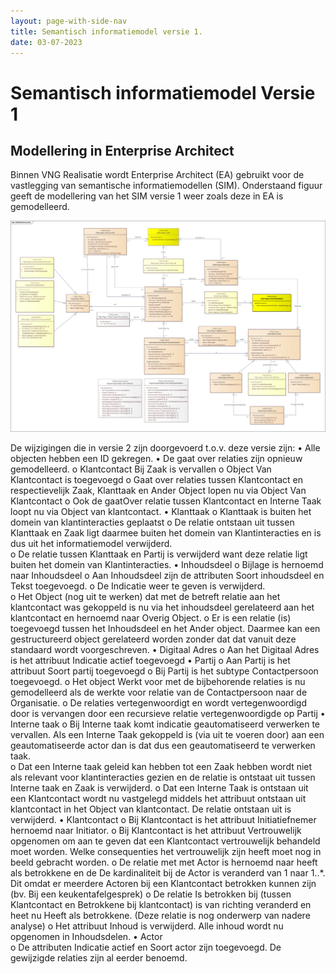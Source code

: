 ```yaml
---
layout: page-with-side-nav
title: Semantisch informatiemodel versie 1.
date: 03-07-2023
---
```


# Semantisch informatiemodel Versie 1

## Modellering in Enterprise Architect
Binnen VNG Realisatie wordt Enterprise Architect (EA) gebruikt voor de vastlegging van semantische informatiemodellen (SIM). Onderstaand figuur geeft de modellering van het SIM versie 1 weer zoals deze in EA is gemodelleerd.

<img src="assets/sim_ea_v1.png" alt="SIM in Enterprise Architect" width="1000"/>

De wijzigingen die in versie 2 zijn doorgevoerd t.o.v. deze versie zijn: 
  •	Alle objecten hebben een ID gekregen.
  •	De gaat over relaties zijn opnieuw gemodelleerd. 
      o	Klantcontact Bij Zaak is vervallen
      o	Object Van Klantcontact is toegevoegd
      o	Gaat over relaties tussen Klantcontact en respectievelijk Zaak, Klanttaak en Ander Object lopen nu via Object Van Klantcontact
      o	Ook de gaatOver relatie tussen Klantcontact en Interne Taak loopt nu via Object van klantcontact.
  •	Klanttaak
      o	Klanttaak is buiten het domein van klantinteracties geplaatst 
      o	De relatie ontstaan uit tussen Klanttaak en Zaak ligt daarmee buiten het domein van Klantinteracties en is dus uit het informatiemodel verwijderd.  
      o	De relatie tussen Klanttaak en Partij is verwijderd want deze relatie ligt buiten het domein van Klantinteracties.
  •	Inhoudsdeel
      o	Bijlage is hernoemd naar Inhoudsdeel 
      o	Aan Inhoudsdeel zijn de attributen Soort inhoudsdeel en Tekst toegevoegd.
      o	De Indicatie weer te geven is verwijderd.  
      o	Het Object (nog uit te werken) dat met de betreft relatie aan het klantcontact was gekoppeld is nu via het inhoudsdeel gerelateerd aan het klantcontact en hernoemd naar Overig Object.
      o	Er is een relatie (is)  toegevoegd tussen het Inhoudsdeel en het Ander object. Daarmee kan een gestructureerd object gerelateerd worden zonder dat dat vanuit deze standaard wordt voorgeschreven. 
  •	Digitaal Adres
      o	Aan het Digitaal Adres is het attribuut Indicatie actief toegevoegd
  •	Partij
      o	Aan Partij is het attribuut Soort partij toegevoegd
      o	Bij Partij is het subtype Contactpersoon toegevoegd. 
      o	Het object Werkt voor met de bijbehorende relaties is nu gemodelleerd als de werkte voor relatie van de Contactpersoon naar de Organisatie.
      o	De relaties vertegenwoordigt en wordt vertegenwoordigd door is vervangen door een recursieve relatie  vertegenwoordigde op Partij
  •	Interne taak
      o	Bij Interne taak komt indicatie geautomatiseerd verwerken te vervallen. Als een Interne Taak gekoppeld is (via uit te voeren door)  aan een geautomatiseerde actor dan is dat dus een geautomatiseerd te verwerken taak.  
      o	Dat een Interne taak  geleid kan hebben tot een Zaak hebben wordt niet als relevant voor klantinteracties gezien en de relatie is ontstaat uit tussen Interne taak en Zaak is verwijderd.
      o	Dat een Interne Taak is ontstaan uit een Klantcontact wordt nu vastgelegd middels het attribuut  ontstaan uit klantcontact in het Object van klantcontact.  De relatie ontstaan uit  is verwijderd. 
  •	Klantcontact
      o	Bij Klantcontact is het attribuut Initiatiefnemer hernoemd naar Initiator. 
      o	Bij Klantcontact is het attribuut  Vertrouwelijk opgenomen om aan te geven dat een Klantcontact  vertrouwelijk behandeld moet worden. Welke consequenties het vertrouwelijk zijn heeft moet nog in beeld gebracht worden. 
      o	De relatie met  met Actor  is hernoemd naar heeft als betrokkene en de De kardinaliteit bij de Actor is veranderd van 1 naar 1..*. Dit omdat er meerdere Actoren bij een Klantcontact betrokken kunnen zijn (bv. Bij een keukentafelgesprek) 
      o	De relatie Is betrokken bij (tussen Klantcontact en Betrokkene bij klantcontact) is van richting veranderd en heet nu Heeft als betrokkene. (Deze relatie is nog onderwerp van nadere analyse) 
      o	Het attribuut Inhoud is verwijderd. Alle inhoud wordt nu opgenomen in Inhoudsdelen. 
  •	Actor    
      o	De attributen Indicatie actief en Soort actor  zijn toegevoegd. De gewijzigde relaties zijn al eerder benoemd. 


